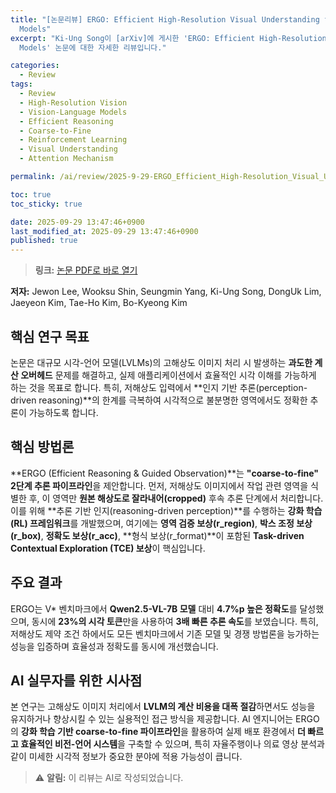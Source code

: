 ```yaml
---
title: "[논문리뷰] ERGO: Efficient High-Resolution Visual Understanding for Vision-Language
  Models"
excerpt: "Ki-Ung Song이 [arXiv]에 게시한 'ERGO: Efficient High-Resolution Visual Understanding for Vision-Language
  Models' 논문에 대한 자세한 리뷰입니다."

categories:
  - Review
tags:
  - Review
  - High-Resolution Vision
  - Vision-Language Models
  - Efficient Reasoning
  - Coarse-to-Fine
  - Reinforcement Learning
  - Visual Understanding
  - Attention Mechanism

permalink: /ai/review/2025-9-29-ERGO_Efficient_High-Resolution_Visual_Understanding_for_Vision-Language_Models/

toc: true
toc_sticky: true

date: 2025-09-29 13:47:46+0900
last_modified_at: 2025-09-29 13:47:46+0900
published: true
---
```

> **링크:** [논문 PDF로 바로 열기](https://arxiv.org/abs/2509.21991)

**저자:** Jewon Lee, Wooksu Shin, Seungmin Yang, Ki-Ung Song, DongUk Lim, Jaeyeon Kim, Tae-Ho Kim, Bo-Kyeong Kim



## 핵심 연구 목표
논문은 대규모 시각-언어 모델(LVLMs)의 고해상도 이미지 처리 시 발생하는 **과도한 계산 오버헤드** 문제를 해결하고, 실제 애플리케이션에서 효율적인 시각 이해를 가능하게 하는 것을 목표로 합니다. 특히, 저해상도 입력에서 **인지 기반 추론(perception-driven reasoning)**의 한계를 극복하여 시각적으로 불분명한 영역에서도 정확한 추론이 가능하도록 합니다.

## 핵심 방법론
**ERGO (Efficient Reasoning & Guided Observation)**는 **"coarse-to-fine" 2단계 추론 파이프라인**을 제안합니다. 먼저, 저해상도 이미지에서 작업 관련 영역을 식별한 후, 이 영역만 **원본 해상도로 잘라내어(cropped)** 후속 추론 단계에서 처리합니다. 이를 위해 **추론 기반 인지(reasoning-driven perception)**를 수행하는 **강화 학습(RL) 프레임워크**를 개발했으며, 여기에는 **영역 검증 보상(r_region)**, **박스 조정 보상(r_box)**, **정확도 보상(r_acc)**, **형식 보상(r_format)**이 포함된 **Task-driven Contextual Exploration (TCE) 보상**이 핵심입니다.

## 주요 결과
ERGO는 V* 벤치마크에서 **Qwen2.5-VL-7B 모델** 대비 **4.7%p 높은 정확도**를 달성했으며, 동시에 **23%의 시각 토큰**만을 사용하여 **3배 빠른 추론 속도**를 보였습니다. 특히, 저해상도 제약 조건 하에서도 모든 벤치마크에서 기존 모델 및 경쟁 방법론을 능가하는 성능을 입증하며 효율성과 정확도를 동시에 개선했습니다.

## AI 실무자를 위한 시사점
본 연구는 고해상도 이미지 처리에서 **LVLM의 계산 비용을 대폭 절감**하면서도 성능을 유지하거나 향상시킬 수 있는 실용적인 접근 방식을 제공합니다. AI 엔지니어는 ERGO의 **강화 학습 기반 coarse-to-fine 파이프라인**을 활용하여 실제 배포 환경에서 **더 빠르고 효율적인 비전-언어 시스템**을 구축할 수 있으며, 특히 자율주행이나 의료 영상 분석과 같이 미세한 시각적 정보가 중요한 분야에 적용 가능성이 큽니다.

> ⚠️ **알림:** 이 리뷰는 AI로 작성되었습니다.
